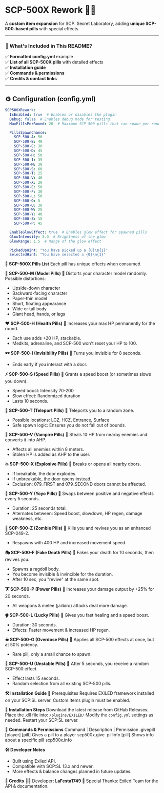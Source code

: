 # SCP-500X Rework 🔬💊
A **custom item expansion** for SCP: Secret Laboratory, adding **unique SCP-500-based pills** with special effects.

---

### 📌 **What's Included in This README?**
✅ **Formatted config.yml** example  
✅ **List of all SCP-500X pills** with detailed effects  
✅ **Installation guide**  
✅ **Commands & permissions**  
✅ **Credits & contact links**  

---

## ⚙️ **Configuration (config.yml)**

```yaml
SCP500XRework:
  IsEnabled: true  # Enables or disables the plugin
  Debug: false  # Enables debug mode for testing
  MaxPillsPerRound: 20  # Maximum SCP-500 pills that can spawn per round

  PillsSpawnChance:
    SCP-500-A: 50
    SCP-500-B: 40
    SCP-500-C: 30
    SCP-500-D: 45
    SCP-500-H: 50
    SCP-500-I: 35
    SCP-500-M: 30
    SCP-500-S: 60
    SCP-500-T: 25
    SCP-500-V: 40
    SCP-500-X: 20
    SCP-500-E: 50
    SCP-500-F: 30
    SCP-500-L: 50
    SCP-500-O: 5
    SCP-500-U: 30
    SCP-500-W: 25
    SCP-500-Y: 40
    SCP-500-Z: 15
    SCP-500-P: 45

  EnableGlowEffect: true  # Enables glow effect for spawned pills
  GlowIntensity: 5.0  # Brightness of the glow
  GlowRange: 1.5  # Range of the glow effect

  PickedUpHint: "You have picked up a {0}\n{1}"
  SelectedHint: "You have selected a {0}\n{1}"
```

**🧪 SCP-500X Pills List**
Each pill has unique effects when consumed.


**🔹 SCP-500-M (Model Pills)**
📌 Distorts your character model randomly.
Possible distortions:
- Upside-down character
- Backward-facing character
- Paper-thin model
- Short, floating appearance
- Wide or tall body
- Giant head, hands, or legs


**❤️ SCP-500-H (Health Pills)**
📌 Increases your max HP permanently for the round.
- Each use adds +20 HP, stackable.
- Medkits, adrenaline, and SCP-500 won't reset your HP to 100.


**🕶 SCP-500-I (Invisibility Pills)**
📌 Turns you invisible for 8 seconds.
- Ends early if you interact with a door.


**⚡ SCP-500-S (Speed Pills)**
📌 Grants a speed boost (or sometimes slows you down).
- Speed boost: Intensity 70-200
- Slow effect: Randomized duration
- Lasts 10 seconds.


**🎲 SCP-500-T (Teleport Pills)**
📌 Teleports you to a random zone.
- Possible locations: LCZ, HCZ, Entrance, Surface
- Safe spawn logic: Ensures you do not fall out of bounds.


**🦇 SCP-500-V (Vampire Pills)**
📌 Steals 10 HP from nearby enemies and converts it into AHP.
- Affects all enemies within 8 meters.
- Stolen HP is added as AHP to the user.


**💥 SCP-500-X (Explosive Pills)**
📌 Breaks or opens all nearby doors.
- If breakable, the door explodes.
- If unbreakable, the door opens instead.
- Exclusion: 079_FIRST and 079_SECOND doors cannot be affected.


**🔄 SCP-500-Y (Yoyo Pills)**
📌 Swaps between positive and negative effects every 5 seconds.
- Duration: 25 seconds total.
- Alternates between: Speed boost, slowdown, HP regen, damage weakness, etc.


**🧟 SCP-500-Z (Zombie Pills)**
📌 Kills you and revives you as an enhanced SCP-049-2.
- Respawns with 400 HP and increased movement speed.


**🎭 SCP-500-F (Fake Death Pills)**
📌 Fakes your death for 10 seconds, then revives you.
- Spawns a ragdoll body.
- You become invisible & invincible for the duration.
- After 10 sec, you "revive" at the same spot.


**🏋 SCP-500-P (Power Pills)**
📌 Increases your damage output by +25% for 20 seconds.
- All weapons & melee (jailbird) attacks deal more damage.


**🍀 SCP-500-L (Lucky Pills)**
📌 Gives you fast healing and a speed boost.
- Duration: 30 seconds.
- Effects: Faster movement & increased HP regen.


**☠ SCP-500-O (Overdose Pills)**
📌 Applies all SCP-500 effects at once, but at 50% potency.
- Rare pill, only a small chance to spawn.


**🎲 SCP-500-U (Unstable Pills)**
📌 After 5 seconds, you receive a random SCP-500 effect.
- Effect lasts 15 seconds.
- Random selection from all existing SCP-500 pills.


**🛠 Installation Guide**
🔹 Prerequisites
Requires EXILED framework installed on your SCP:SL server.
Custom Items plugin must be enabled.


**🔹 Installation Steps**
Download the latest release from GitHub Releases.
Place the .dll file into:
`/plugins/EXILED/`
Modify the `config.yml` settings as needed.
Restart your SCP:SL server.

**📝 Commands & Permissions**
 Command	| Description	                            | Permission
.givepill [player] [pill]	Gives a pill to a player	scp500x.give
.pillinfo [pill]	Shows info about a specific pill	scp500x.info


**🛠 Developer Notes**
- Built using Exiled API.
- Compatible with SCP:SL 13.x and newer.
- More effects & balance changes planned in future updates.


**📜 Credits**
👨‍💻 Developer: **LaFesta1749**
📢 Special Thanks: Exiled Team for the API & documentation.
